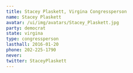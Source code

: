 ```yaml
---
title: Stacey Plaskett, Virgina Congressperson
name: Stacey Plaskett
avatar: /ui/img/avatars/Stacey_Plaskett.jpg
party: democrat
state: virgina
type: congressperson
lasthall: 2016-01-20
phone: 202-225-1790
never: 
twitter: StaceyPlaskett
---
```


